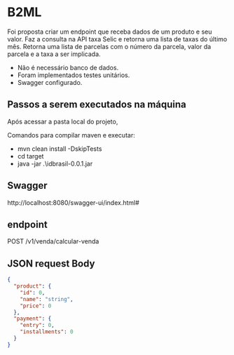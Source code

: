 # B2ML

Foi proposta criar um endpoint que receba dados de um produto e seu valor.
Faz a consulta na API taxa Selic e retorna uma lista de taxas do último mês.
Retorna uma lista de parcelas com o número da parcela, valor da parcela e a taxa a ser implicada.

* Não é necessário banco de dados.
* Foram implementados testes unitários.
* Swagger configurado.

## Passos a serem executados na máquina 
Após acessar a pasta local do projeto,

Comandos para compilar maven e executar:
 - mvn clean install -DskipTests
 - cd target
 - java -jar .\idbrasil-0.0.1.jar

## Swagger
http://localhost:8080/swagger-ui/index.html#

## endpoint
POST /v1/venda/calcular-venda

## JSON request Body
```json
{
  "product": {
    "id": 0,
    "name": "string",
    "price": 0
  },
  "payment": {
    "entry": 0,
    "installments": 0
  }
}
```





